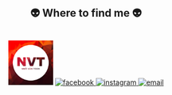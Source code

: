<h2 align="center">👽 Where to find me 👽</h2>
<br>

<div align="center">
    <img width="90" height="90" src="images/NgoVanToan.png" alt="blog" />
  </a>
  <a href="https://facebook.com/NgoVanToan.TTB" target="blank">
    <img src="https://pnggrid.com/wp-content/uploads/2021/07/Facebook-Logo-Square-768x768.png" alt="facebook" />
  </a>
  <a href="https://instagram.com/ngovantoan.ttb" target="blank">
    <img src="https://upload.wikimedia.org/wikipedia/commons/thumb/e/e7/Instagram_logo_2016.svg/800px-Instagram_logo_2016.svg.png" alt="instagram" />
  </a>
  <a href="mailto:ngovantoan1305y@gmail.com" target="top">
    <img src="https://mailmeteor.com/logos/assets/PNG/Gmail_Logo_512px.png" alt="email" />
  </a>
</div>

<br>
